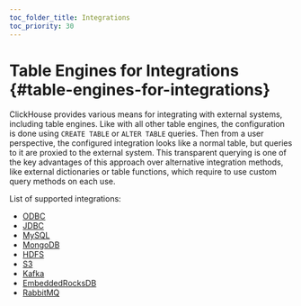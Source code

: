 ```yaml
---
toc_folder_title: Integrations
toc_priority: 30
---
```


# Table Engines for Integrations {#table-engines-for-integrations}

ClickHouse provides various means for integrating with external systems, including table engines. Like with all other table engines, the configuration is done using `CREATE TABLE` or `ALTER TABLE` queries. Then from a user perspective, the configured integration looks like a normal table, but queries to it are proxied to the external system. This transparent querying is one of the key advantages of this approach over alternative integration methods, like external dictionaries or table functions, which require to use custom query methods on each use.

List of supported integrations:

-   [ODBC](../../../engines/table-engines/integrations/odbc.md)
-   [JDBC](../../../engines/table-engines/integrations/jdbc.md)
-   [MySQL](../../../engines/table-engines/integrations/mysql.md)
-   [MongoDB](../../../engines/table-engines/integrations/mongodb.md)
-   [HDFS](../../../engines/table-engines/integrations/hdfs.md)
-   [S3](../../../engines/table-engines/integrations/s3.md)
-   [Kafka](../../../engines/table-engines/integrations/kafka.md)
-   [EmbeddedRocksDB](../../../engines/table-engines/integrations/embedded-rocksdb.md)
-   [RabbitMQ](../../../engines/table-engines/integrations/rabbitmq.md)
